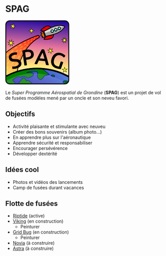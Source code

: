 # SPAG

![Super logo du SPAG!](https://raw.githubusercontent.com/enormandeau/SPAG/master/images/logo_spag/logo_spag_v03_small.png)

Le *Super Programme Aérospatial de Grondine* (**SPAG**) est un projet de vol
de fusées modèles mené par un oncle et son neveu favori.

## Objectifs

- Activité plaisante et stimulante avec neuveu
- Créer des bons souvenirs (album photo...)
- En apprendre plus sur l'aéronautique
- Apprendre sécurité et responsabiliser
- Encourager persévérence
- Développer dextérité

## Idées cool

- Photos et vidéos des lancements
- Camp de fusées durant vacances

## Flotte de fusées

- [Riptide](fusees/riptide.md) (active)
- [Viking](fusees/viking.md) (en construction)
  - Peinturer
- [Grid Bug](fusees/grid_bug.md) (en construction)
  - Peinturer
- [Novia](fusees/novia.md) (à construire)
- [Astra](fusees/astra.md) (à construire)

